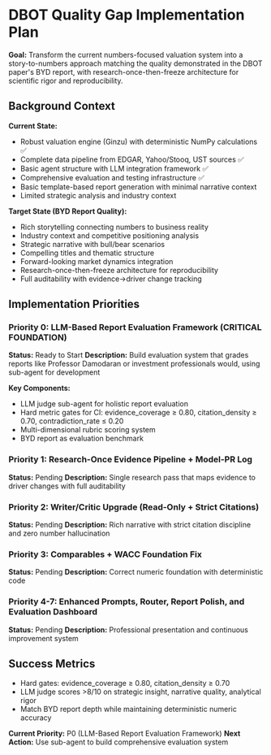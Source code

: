 # DBOT Quality Gap Implementation Plan

**Goal:** Transform the current numbers-focused valuation system into a story-to-numbers approach matching the quality demonstrated in the DBOT paper's BYD report, with research-once-then-freeze architecture for scientific rigor and reproducibility.

## Background Context

**Current State:**
- Robust valuation engine (Ginzu) with deterministic NumPy calculations ✅
- Complete data pipeline from EDGAR, Yahoo/Stooq, UST sources ✅
- Basic agent structure with LLM integration framework ✅
- Comprehensive evaluation and testing infrastructure ✅
- Basic template-based report generation with minimal narrative context
- Limited strategic analysis and industry context

**Target State (BYD Report Quality):**
- Rich storytelling connecting numbers to business reality
- Industry context and competitive positioning analysis  
- Strategic narrative with bull/bear scenarios
- Compelling titles and thematic structure
- Forward-looking market dynamics integration
- Research-once-then-freeze architecture for reproducibility
- Full auditability with evidence→driver change tracking

## Implementation Priorities

### Priority 0: LLM-Based Report Evaluation Framework (CRITICAL FOUNDATION)
**Status:** Ready to Start
**Description:** Build evaluation system that grades reports like Professor Damodaran or investment professionals would, using sub-agent for development

**Key Components:**
- LLM judge sub-agent for holistic report evaluation  
- Hard metric gates for CI: evidence_coverage ≥ 0.80, citation_density ≥ 0.70, contradiction_rate ≤ 0.20
- Multi-dimensional rubric scoring system
- BYD report as evaluation benchmark

### Priority 1: Research-Once Evidence Pipeline + Model-PR Log
**Status:** Pending
**Description:** Single research pass that maps evidence to driver changes with full auditability

### Priority 2: Writer/Critic Upgrade (Read-Only + Strict Citations)
**Status:** Pending
**Description:** Rich narrative with strict citation discipline and zero number hallucination

### Priority 3: Comparables + WACC Foundation Fix
**Status:** Pending
**Description:** Correct numeric foundation with deterministic code

### Priority 4-7: Enhanced Prompts, Router, Report Polish, and Evaluation Dashboard
**Status:** Pending
**Description:** Professional presentation and continuous improvement system

## Success Metrics
- Hard gates: evidence_coverage ≥ 0.80, citation_density ≥ 0.70
- LLM judge scores >8/10 on strategic insight, narrative quality, analytical rigor
- Match BYD report depth while maintaining deterministic numeric accuracy

**Current Priority:** P0 (LLM-Based Report Evaluation Framework)
**Next Action:** Use sub-agent to build comprehensive evaluation system